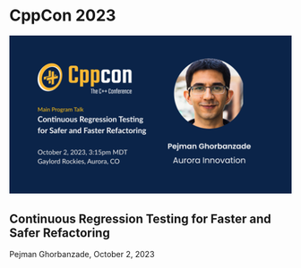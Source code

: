 # CppCon 2023

![CppCon2023](./images/cppcon-cover.png)

## Continuous Regression Testing for Faster and Safer Refactoring

Pejman Ghorbanzade, October 2, 2023
